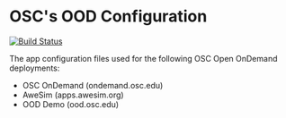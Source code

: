# OSC's OOD Configuration

[![Build Status](https://travis-ci.org/OSC/osc-ood-config.svg?branch=master)](https://travis-ci.org/OSC/osc-ood-config)

The app configuration files used for the following OSC Open OnDemand
deployments:

- OSC OnDemand (ondemand.osc.edu)
- AweSim (apps.awesim.org)
- OOD Demo (ood.osc.edu)
